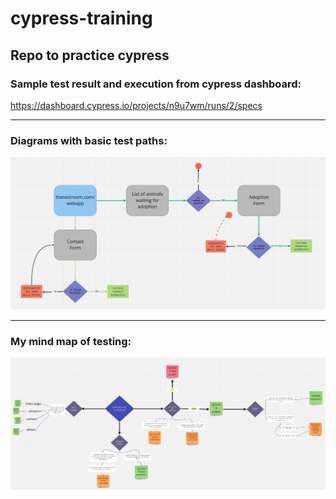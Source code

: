 # cypress-training
Repo to practice cypress
--------------------------------------------------
### <a name="guide"></a> Sample test result and execution from cypress dashboard:  
https://dashboard.cypress.io/projects/n9u7wm/runs/2/specs

--------------------------------------------------
### <a name="guide"></a> Diagrams with basic test paths:

<p align="center">
  <img src="cypress/PATHs.PNG" width="600" title="Test Paths">
</p>

--------------------------------------------------
### <a name="guide"></a> My mind map of testing:

<p align="center">
  <img src="cypress/AdoptionAppPath.PNG" width="600" title="Diagram with my mind map of testing Test Paths">
</p>
